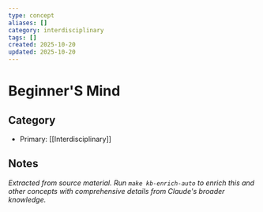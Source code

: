 ```yaml
---
type: concept
aliases: []
category: interdisciplinary
tags: []
created: 2025-10-20
updated: 2025-10-20
---
```


# Beginner'S Mind

## Category

- Primary: [[Interdisciplinary]]

## Notes

*Extracted from source material. Run `make kb-enrich-auto` to enrich this and other concepts with comprehensive details from Claude's broader knowledge.*
